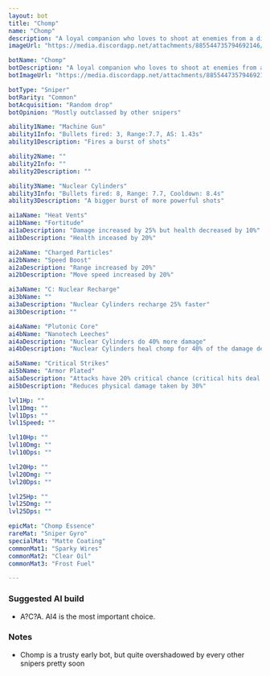 ```yaml
---
layout: bot
title: "Chomp"
name: "Chomp"
description: "A loyal companion who loves to shoot at enemies from a distance"
imageUrl: "https://media.discordapp.net/attachments/885544735794692146/885546877259513956/chomp.png"

botName: "Chomp"
botDescription: "A loyal companion who loves to shoot at enemies from a distance"
botImageUrl: "https://media.discordapp.net/attachments/885544735794692146/885546877259513956/chomp.png"

botType: "Sniper"
botRarity: "Common"
botAcquisition: "Random drop"
botOpinion: "Mostly outclassed by other snipers"

ability1Name: "Machine Gun"
ability1Info: "Bullets fired: 3, Range:7.7, AS: 1.43s"
ability1Description: "Fires a burst of shots"

ability2Name: ""
ability2Info: ""
ability2Description: ""

ability3Name: "Nuclear Cylinders"
ability3Info: "Bullets fired: 8, Range: 7.7, Cooldown: 8.4s"
ability3Description: "A bigger burst of more powerful shots"

ai1aName: "Heat Vents"
ai1bName: "Fortitude"
ai1aDescription: "Damage increased by 25% but health decreased by 10%"
ai1bDescription: "Health inceased by 20%"

ai2aName: "Charged Particles"
ai2bName: "Speed Boost" 
ai2aDescription: "Range increased by 20%"
ai2bDescription: "Move speed increased by 20%"

ai3aName: "C: Nuclear Recharge"
ai3bName: ""
ai3aDescription: "Nuclear Cylinders recharge 25% faster"
ai3bDescription: ""

ai4aName: "Plutonic Core"
ai4bName: "Nanotech Leeches"
ai4aDescription: "Nuclear Cylinders do 40% more damage"
ai4bDescription: "Nuclear Cylinders heal chomp for 40% of the damage dealt"

ai5aName: "Critical Strikes"
ai5bName: "Armor Plated"
ai5aDescription: "Attacks have 20% critical chance (critical hits deal double damage)"
ai5bDescription: "Reduces physical damage taken by 30%"

lvl1Hp: ""
lvl1Dmg: ""
lvl1Dps: ""
lvl1Speed: ""

lvl10Hp: ""
lvl10Dmg: ""
lvl10Dps: ""

lvl20Hp: ""
lvl20Dmg: ""
lvl20Dps: ""

lvl25Hp: ""
lvl25Dmg: ""
lvl25Dps: ""

epicMat: "Chomp Essence"
rareMat: "Sniper Gyro"
specialMat: "Matte Coating"
commonMat1: "Sparky Wires"
commonMat2: "Clear Oil"
commonMat3: "Frost Fuel"

---
```


### Suggested AI build

- A?C?A. AI4 is the most important choice.

### Notes

- Chomp is a trusty early bot, but quite overshadowed by every other snipers pretty soon 
